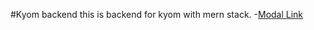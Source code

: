 #Kyom backend 
this is backend for kyom with mern stack.
-[Modal Link](https://app.eraser.io/workspace/YtPqZ1VogxGy1jzIDkzj)